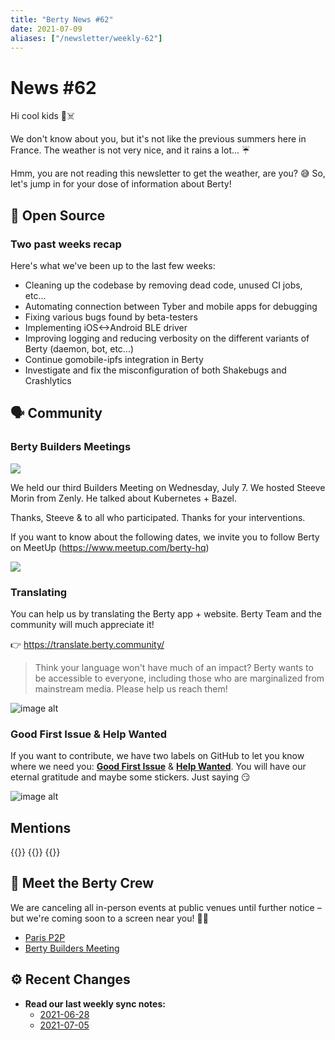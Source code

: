```yaml
---
title: "Berty News #62"
date: 2021-07-09
aliases: ["/newsletter/weekly-62"]
---
```


# News #62

Hi cool kids 🏴☠️

We don't know about you, but it's not like the previous summers here in France. The weather is not very nice, and it rains a lot... ☔ 

Hmm, you are not reading this newsletter to get the weather, are you? 😅 So, let's jump in for your dose of information about Berty! 


## 🚀 Open Source


### Two past weeks recap

Here's what we've been up to the last few weeks: 

* Cleaning up the codebase by removing dead code, unused CI jobs, etc...
* Automating connection between Tyber and mobile apps for debugging
* Fixing various bugs found by beta-testers
* Implementing iOS<->Android BLE driver
* Improving logging and reducing verbosity on the different variants of Berty (daemon, bot, etc...)
* Continue gomobile-ipfs integration in Berty
* Investigate and fix the misconfiguration of both Shakebugs and Crashlytics


## 🗣️ Community


### Berty Builders Meetings

![](https://i.imgur.com/f5Qilbi.png)

We held our third Builders Meeting on Wednesday, July 7.  We hosted Steeve Morin from Zenly. He talked about Kubernetes + Bazel. 

Thanks, Steeve & to all who participated. Thanks for your interventions. 

If you want to know about the following dates, we invite you to follow Berty on MeetUp (https://www.meetup.com/berty-hq)

![](https://i.imgur.com/1cyfWZP.png)




### Translating 

You can help us by translating the Berty app + website. Berty Team and the community will much appreciate it! 

👉 https://translate.berty.community/  

> Think your language won't have much of an impact? Berty wants to be accessible to everyone, including those who are marginalized from mainstream media. Please help us reach them!

![image alt](https://media.giphy.com/media/26BRDvCpnEukGhmHC/giphy.gif)

### Good First Issue & Help Wanted

If you want to contribute, we have two labels on GitHub to let you know where we need you: [**Good First Issue**](https://github.com/issues?q=is%3Aissue+is%3Aopen+org%3Aberty+label%3A%22good+first+issue%22+sort%3Aupdated-desc) & [**Help Wanted**](https://github.com/issues?q=is%3Aissue+is%3Aopen+org%3Aberty+label%3A%22help+wanted%22+sort%3Aupdated-desc+). You will have our eternal gratitude and maybe some stickers. Just saying 😏

![image alt](https://media.giphy.com/media/14jQC2AONxNBHq/giphy.gif)

## Mentions


{{<tweet id="1409612299523010562">}}
{{<tweet id="1407802241776422913">}}
{{<tweet id="1410999605958000642">}}



## 🎉 Meet the Berty Crew

We are canceling all in-person events at public venues until further notice – but we're coming soon to a screen near you! 🚧🚧

* [Paris P2P](https://p2p.paris/)
* [Berty Builders Meeting](https://www.meetup.com/berty-hq/)

## ⚙️ Recent Changes

* **Read our last weekly sync notes:**
    * [2021-06-28](https://github.com/berty/community/blob/master/meeting-notes/2021/Q2/2021-06-28--staff-team-weekly-sync.md)
    * [2021-07-05](https://github.com/berty/community/blob/master/meeting-notes/2021/Q2/2021-07-05--staff-team-weekly-sync.md)

